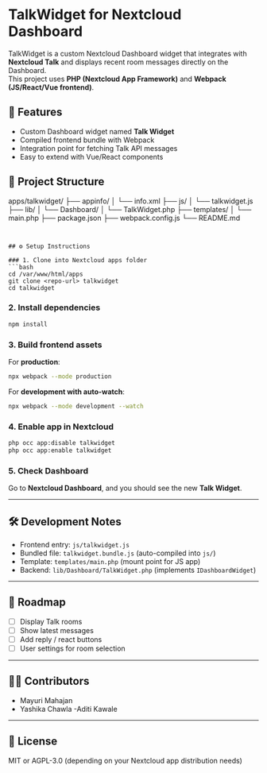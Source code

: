# TalkWidget for Nextcloud Dashboard

TalkWidget is a custom Nextcloud Dashboard widget that integrates with **Nextcloud Talk** and displays recent room messages directly on the Dashboard.  
This project uses **PHP (Nextcloud App Framework)** and **Webpack (JS/React/Vue frontend)**.


## 🚀 Features
- Custom Dashboard widget named **Talk Widget**
- Compiled frontend bundle with Webpack
- Integration point for fetching Talk API messages
- Easy to extend with Vue/React components

## 📂 Project Structure
apps/talkwidget/
├── appinfo/
│   └── info.xml
├── js/
│   └── talkwidget.js
├── lib/
│   └── Dashboard/
│       └── TalkWidget.php
├── templates/
│   └── main.php
├── package.json
├── webpack.config.js
└── README.md
```


## ⚙️ Setup Instructions

### 1. Clone into Nextcloud apps folder
```bash
cd /var/www/html/apps
git clone <repo-url> talkwidget
cd talkwidget
```

### 2. Install dependencies
```bash
npm install
```

### 3. Build frontend assets
For **production**:
```bash
npx webpack --mode production
```

For **development with auto-watch**:
```bash
npx webpack --mode development --watch
```

### 4. Enable app in Nextcloud
```bash
php occ app:disable talkwidget
php occ app:enable talkwidget
```

### 5. Check Dashboard
Go to **Nextcloud Dashboard**, and you should see the new **Talk Widget**.

---

## 🛠 Development Notes
- Frontend entry: `js/talkwidget.js`  
- Bundled file: `talkwidget.bundle.js` (auto-compiled into `js/`)  
- Template: `templates/main.php` (mount point for JS app)  
- Backend: `lib/Dashboard/TalkWidget.php` (implements `IDashboardWidget`)  

---

## 📌 Roadmap
- [ ] Display Talk rooms
- [ ] Show latest messages
- [ ] Add reply / react buttons
- [ ] User settings for room selection

---

## 🧑‍💻 Contributors
- Mayuri Mahajan
- Yashika Chawla
-Aditi Kawale
---

## 📜 License
MIT or AGPL-3.0 (depending on your Nextcloud app distribution needs)
